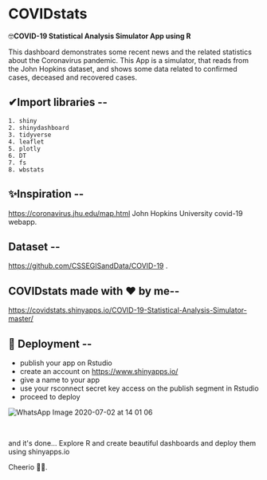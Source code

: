 # COVIDstats
🤓**COVID-19 Statistical Analysis Simulator App using R** 

This dashboard demonstrates some recent news and the related statistics about the Coronavirus pandemic. This App is a simulator, that reads from the John Hopkins dataset, and shows some data related to confirmed cases, deceased and recovered cases.

## ✔Import libraries --
    1. shiny
    2. shinydashboard
    3. tidyverse
    4. leaflet
    5. plotly
    6. DT
    7. fs
    8. wbstats

## ✨Inspiration --
  https://coronavirus.jhu.edu/map.html John Hopkins University covid-19 webapp.
  
## Dataset --
  https://github.com/CSSEGISandData/COVID-19 .
  
## **COVIDstats** made with ❤ by me--

  https://covidstats.shinyapps.io/COVID-19-Statistical-Analysis-Simulator-master/
  
  
## 🚀 Deployment --

  - publish your app on Rstudio
  - create an account on https://www.shinyapps.io/
  - give a name to your app
  - use your rsconnect secret key access on the publish segment in Rstudio 
  - proceed to deploy
  
  
  ![WhatsApp Image 2020-07-02 at 14 01 06](https://user-images.githubusercontent.com/51860224/86337422-b8bc6400-bc6e-11ea-83cc-3e7419258945.jpeg)

 <br> 
 
 and it's done... Explore R and create beautiful dashboards and deploy them using shinyapps.io 
 
 
 Cheerio 🙋‍♀️.
 
  
  
 
